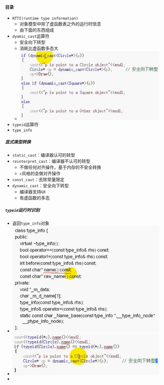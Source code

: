 #### 目录

* `RTTI(runtime type information)`	
  * 对象模型中除了虚函数表之外的运行时信息
  * 由下面的东西组成
* `dyamic_cast`运算符
  * 安全向下转型
  * 消耗比虚函数多态大
  * ![image-20220102000804581](RTTI.assets/image-20220102000804581.png)
* `typeid`运算符
* `type_info`

##### 显式类型转换

* `static_cast`：编译器认可的转型
* `reinterpret_cast`：编译器不认可的转型
  * 不做任何对齐操作，基于内存的不安全转换
  * `c`风格的会做对齐操作
* `const_cast`：去除常量限定
* `dynamic_cast`：安全向下转型
  * 编译器支持`GR`
  * 有虚函数的多态

##### `typeid`运行时识别

* 返回`type_info`对象
* ![image-20220102001325462](RTTI.assets/image-20220102001325462.png)
* ![image-20220102001527739](RTTI.assets/image-20220102001527739.png)
* 